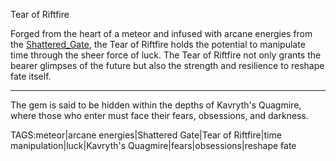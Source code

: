 Tear of Riftfire

Forged from the heart of a meteor and infused with arcane energies from the [Shattered_Gate](../Places/Shattered_Gate.md), the Tear of Riftfire holds the potential to manipulate time through the sheer force of luck. The Tear of Riftfire not only grants the bearer glimpses of the future but also the strength and resilience to reshape fate itself.


---
The gem is said to be hidden within the depths of Kavryth's Quagmire, where those who enter must face their fears, obsessions, and darkness. 

TAGS:meteor|arcane energies|Shattered Gate|Tear of Riftfire|time manipulation|luck|Kavryth's Quagmire|fears|obsessions|reshape fate

